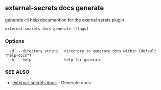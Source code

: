 ## external-secrets docs generate

generate cli help documention for the exernal serets plugin

```
external-secrets docs generate [flags]
```

### Options

```
  -d, --directory string   directory to generate docs within (default "help-docs")
  -h, --help               help for generate
```

### SEE ALSO

* [external-secrets docs](external-secrets_docs.md)	 - Generate docs

